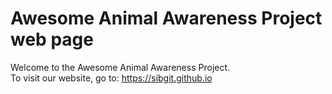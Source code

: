 # Awesome Animal Awareness Project web page

Welcome to the Awesome Animal Awareness Project.  
To visit our website, go to: https://sibgit.github.io

